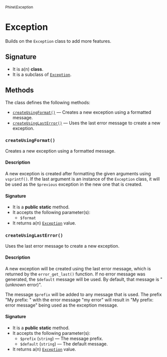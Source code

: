 <small>Phine\Exception</small>

Exception
=========

Builds on the `Exception` class to add more features.

Signature
---------

- It is a(n) **class**.
- It is a subclass of [`Exception`](http://php.net/class.Exception).

Methods
-------

The class defines the following methods:

- [`createUsingFormat()`](#createUsingFormat) &mdash; Creates a new exception using a formatted message.
- [`createUsingLastError()`](#createUsingLastError) &mdash; Uses the last error message to create a new exception.

### `createUsingFormat()` <a name="createUsingFormat"></a>

Creates a new exception using a formatted message.

#### Description

A new exception is created after formatting the given arguments using
`vsprintf()`. If the last argument is an instance of the `Exception`
class, it will be used as the `$previous` exception in the new one
that is created.

#### Signature

- It is a **public static** method.
- It accepts the following parameter(s):
    - `$format`
- It returns a(n) [`Exception`](../../Phine/Exception/Exception.md) value.

### `createUsingLastError()` <a name="createUsingLastError"></a>

Uses the last error message to create a new exception.

#### Description

A new exception will be created using the last error message, which is
returned by the `error_get_last()` function. If no error message was
generated, the `$default` message will be used. By default, that message
is &quot;(unknown error)&quot;.

The message `$prefix` will be added to any message that is used. The
prefix &quot;My prefix: &quot; with the error message &quot;my error&quot; will result in
&quot;My prefix: error message&quot; being used as the exception message.

#### Signature

- It is a **public static** method.
- It accepts the following parameter(s):
    - `$prefix` (`string`) &mdash; The message prefix.
    - `$default` (`string`) &mdash; The default message.
- It returns a(n) [`Exception`](../../Phine/Exception/Exception.md) value.

